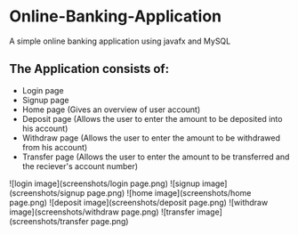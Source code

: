 # Online-Banking-Application
A simple online banking application using javafx and MySQL
## The Application consists of:
- Login page
- Signup page
- Home page (Gives an overview of user account)
- Deposit page (Allows the user to enter the amount to be deposited into his account)
- Withdraw page (Allows the user to enter the amount to be withdrawed from his account)
- Transfer page (Allows the user to enter the amount to be transferred and the reciever's account number)

![login image](screenshots/login page.png)
![signup image](screenshots/signup page.png)
![home image](screenshots/home page.png)
![deposit image](screenshots/deposit page.png)
![withdraw image](screenshots/withdraw page.png)
![transfer image](screenshots/transfer page.png)

